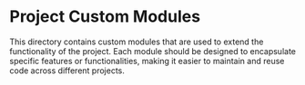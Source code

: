 # Project Custom Modules

This directory contains custom modules that are used to extend the functionality of the project. Each module should be designed to encapsulate specific features or functionalities, making it easier to maintain and reuse code across different projects.
